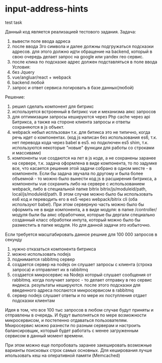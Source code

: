 # input-address-hints
test task

Данный код является реализацией тестового задания. 
Задача:
1) вывести поле ввода адреса
2) после ввода 3го символа и далее должны подгружаться подсказки адресов. для этого должно идти обращение на backend, 
который в свою очередь делает запрос на google или yandex гео сервис. 
3) после клика по подсказке адрес должен подставляться в поле ввода
Условия:
1) без Jquery
2) vue/angluar/react + webpack
3) backend любой
4) запрос и ответ сервиса логировать в базе данных(любой)

Решение:
1) решил сделать компонент для битрикс
2) используется встроенный в битрикс vue и механизма аякс запросов
3) для оптимизации запросы кешируются через Php cache через api Битрикса, а также на стороне клиента запросы и ответы сохраняются в js объект.
4) webpack небыл испльзован т.к. для битикса это не типично, когда речь идет о компонентах.
(код js написан без использования es6, т.к. нет перевода кода через babel в es5. но подключен es5 shim, 
т.к. используются некоторые "новые" функции для работы со строками и массивами)
5) компоненты vue создаются на лет в js коде, а не сохранены заранее на сервере, т.к. задача оформлена в виде компонента, то по задумке все, что касается решения этой задачи собрано в одном месте - в компоненте.
Если бы задача звучала по другому и была более объемной - то можно было вынести код js  в расширения битрикса, а компоненты vue сохранить либо на сервере с использованием webpack, либо в специальной папке bitrix bitrix/js/moduleid/path, local/js/moduleid/path. 
В этом случае можно было бы использовать es6 код и переводить его в es5 через webpack/bitrix cli (оба используют babel). При этом серверную часть можно было бы оформить не в виде компонента, а в виде модуля: 
в папке /controller/ модуля были бы аякс обработчики, которые бы дергали специально созданный класс обработки инпута, который можно было бы разместить в папке модуля. 
Но для данной задачи это избыточно. 

Если требуется масштабировать данное решние для 100 000 запросов в секунду
1) нужно отказаться компонента битрикса
2) можно использовать nodejs
3) поднимается rabbitmq сервер
4) создается сервер на nodejs он слушает запросы с клиента (строка запроса) и отправляет их в rabbitmq 
5) создается микросервис на Nodejs который слушает сообщения от rabbitmq. когда получает запрос - то делает отправку в гео сервис яндекса.
результаты кешируются. после этого подсказки для введенного адреса послаются микросервисом в rabbitmq
6) сервер nodejs слушает ответы и по мере их поступления отдает подсказки клиентам

Идея в том, что все 100 тыс запросов в любом случае будут приняты и отправлены в очередь.
И будут выполняться по мере возможности микросервисом, и постепенно отдаваться пользователям. 
Мкиросервис можно разнести по разным серверам и настроить балансировщик, который будет работать  с менее загруженным сервисом в данный момент времени. 

При этом можно еще попробовать заранее закешировать возможные варианты поисковых строк самых основных. 
Для кеширования лучше ипользовать кеш на оперативной памяти (Memcached)

